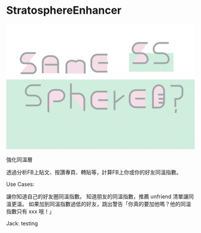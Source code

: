 # StratosphereEnhancer


![Logo](./images/logo.png)

強化同溫層

透過分析FB上貼文、按讚專頁、轉貼等，計算FB上你或你的好友同溫指數。

Use Cases:

讓你知道自己的好友圈同溫指數。
知道朋友的同溫指數，推薦 unfriend 清單讓同溫更溫。
如果加到同溫指數過低的好友，跳出警告「你真的要加他嗎？他的同溫指數只有 xxx 哦！」

Jack: testing

